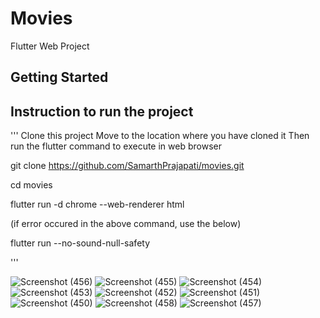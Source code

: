 # Movies

Flutter Web Project

## Getting Started



## Instruction to run the project

'''
Clone this project
Move to the location where you have cloned it
Then run the flutter command to execute in web browser



git clone https://github.com/SamarthPrajapati/movies.git

cd movies

flutter run -d chrome --web-renderer html

(if error occured in the above command, use the below)

flutter run --no-sound-null-safety

'''


![Screenshot (456)](https://user-images.githubusercontent.com/68789501/203507146-b4b9971e-4f29-4ebb-ab2d-06dc67807ee4.png)
![Screenshot (455)](https://user-images.githubusercontent.com/68789501/203507156-e0b0d559-6e7c-4d30-85af-ead343cb8830.png)
![Screenshot (454)](https://user-images.githubusercontent.com/68789501/203507175-3c56156f-a867-43de-a985-43a4ecb97638.png)
![Screenshot (453)](https://user-images.githubusercontent.com/68789501/203507181-383c4f6a-f230-4858-a89b-31b03b5db3d1.png)
![Screenshot (452)](https://user-images.githubusercontent.com/68789501/203507187-1e64fa63-fb6d-4950-8b30-1170b885446d.png)
![Screenshot (451)](https://user-images.githubusercontent.com/68789501/203507191-fad70c28-ed23-4dc7-bcab-9fb46b8f905e.png)
![Screenshot (450)](https://user-images.githubusercontent.com/68789501/203507205-08eeb0f1-13c4-4179-a927-aedae2f3e8f0.png)
![Screenshot (458)](https://user-images.githubusercontent.com/68789501/203507218-f694b3d0-7a55-40d1-a1b4-aace9d1567fb.png)
![Screenshot (457)](https://user-images.githubusercontent.com/68789501/203507226-1479aea8-2ab7-43e3-820e-d1c7c1d6ca01.png)
